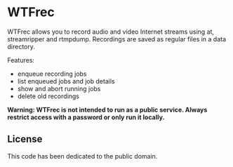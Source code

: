 
WTFrec
======

WTFrec allows you to record audio and video Internet streams
using at, streamripper and rtmpdump. Recordings are saved as
regular files in a data directory.

Features:

* enqueue recording jobs
* list enqueued jobs and job details
* show and abort running jobs
* delete old recordings

**Warning: WTFrec is not intended to run as a public service. Always
restrict access with a password or only run it locally.**


License
-------

This code has been dedicated to the public domain.
